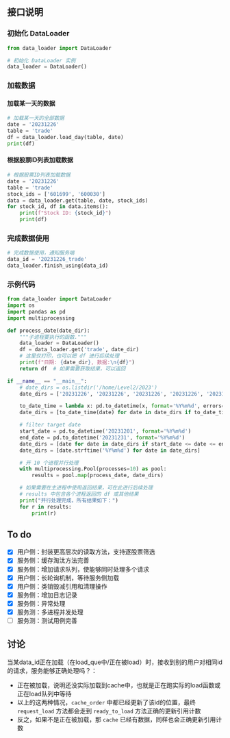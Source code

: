 ## 接口说明

### 初始化 DataLoader

```python
from data_loader import DataLoader

# 初始化 DataLoader 实例
data_loader = DataLoader()
```

### 加载数据

#### 加载某一天的数据

```python
# 加载某一天的全部数据
date = '20231226'
table = 'trade'
df = data_loader.load_day(table, date)
print(df)
```

#### 根据股票ID列表加载数据

```python
# 根据股票ID列表加载数据
date = '20231226'
table = 'trade'
stock_ids = ['601699', '600030']
data = data_loader.get(table, date, stock_ids)
for stock_id, df in data.items():
    print(f"Stock ID: {stock_id}")
    print(df)
```

### 完成数据使用

```python
# 完成数据使用，通知服务端
data_id = '20231226_trade'
data_loader.finish_using(data_id)
```

### 示例代码

```python
from data_loader import DataLoader
import os
import pandas as pd
import multiprocessing

def process_date(date_dir):
    """子进程要执行的函数."""
    data_loader = DataLoader()
    df = data_loader.get('trade', date_dir)
    # 这里仅打印，也可以把 df 进行后续处理
    print(f"日期: {date_dir}, 数据:\n{df}")
    return df  # 如果需要获取结果，可以返回

if __name__ == "__main__":
    # date_dirs = os.listdir('/home/Level2/2023')
    date_dirs = ['20231226', '20231226', '20231226', '20231226', '20231226', '20231226', '20231226', '20231226', '20231226', '20231226']

    to_date_time = lambda x: pd.to_datetime(x, format='%Y%m%d', errors='coerce')
    date_dirs = [to_date_time(date) for date in date_dirs if to_date_time(date) is not pd.NaT]

    # filter target date
    start_date = pd.to_datetime('20231201', format='%Y%m%d')
    end_date = pd.to_datetime('20231231', format='%Y%m%d')
    date_dirs = [date for date in date_dirs if start_date <= date <= end_date]
    date_dirs = [date.strftime('%Y%m%d') for date in date_dirs]

    # 开 10 个进程并行处理
    with multiprocessing.Pool(processes=10) as pool:
        results = pool.map(process_date, date_dirs)

    # 如果需要在主进程中使用返回结果，可在此进行后续处理
    # results 中包含各个进程返回的 df 或其他结果
    print("并行处理完成，所有结果如下：")
    for r in results:
        print(r)
```

## To do
- [x] 用户侧：封装更高层次的读取方法，支持逐股票筛选
- [x] 服务侧：缓存淘汰方法完善
- [x] 服务侧：增加请求队列，使能够同时处理多个请求
- [x] 用户侧：长轮询机制，等待服务侧加载
- [x] 用户侧：类销毁减引用和清理操作
- [x] 服务侧：增加日志记录
- [x] 服务侧：异常处理
- [x] 服务测：多进程并发处理
- [ ] 服务测：测试用例完善

## 讨论
当某data_id正在加载（在load_que中/正在被load）时，接收到别的用户对相同id的请求，服务能够正确处理吗？：
- 正在被加载，说明还没实际加载到cache中，也就是正在跑实际的load函数或正在load队列中等待
- 以上的这两种情况，`cache_order` 中都已经更新了该id的位置，最终 `request_load` 方法都会走到 `ready_to_load` 方法正确的更新引用计数
- 反之，如果不是正在被加载，那 `cache` 已经有数据，同样也会正确更新引用计数
